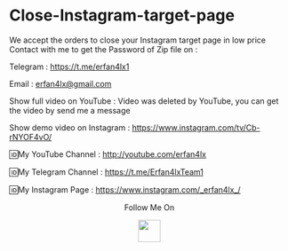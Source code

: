 # Close-Instagram-target-page
We accept the orders to close your Instagram target page in low price
Contact with me to get the Password of Zip file on :

 Telegram : https://t.me/erfan4lx1
  
 Email : erfan4lx@gmail.com
 
Show full video on YouTube : Video was deleted by YouTube, you can get the video by send me a message

Show demo video on Instagram : https://www.instagram.com/tv/Cb-rNYOF4vO/
 

🆔My YouTube Channel : http://youtube.com/erfan4lx

🆔My Telegram Channel : https://t.me/Erfan4lxTeam1

🆔My Instagram Page : https://www.instagram.com/_erfan4lx_/

<p align="center">
  Follow Me On
</p>
<p align="center">
  <a href="https://www.youtube.com/c/erfan4lx?sub_confirmation=1">
    <img src="https://www.iconsdb.com/icons/preview/black/youtube-4-xxl.png" width="40" height="40">
  </a>
</p>
